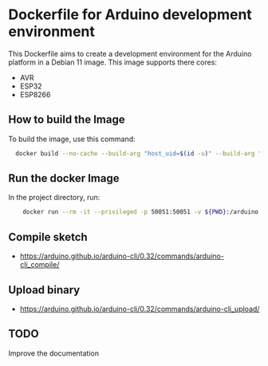 # Dockerfile for Arduino development environment

This Dockerfile aims to create a development environment for the Arduino platform in a Debian 11 image.
This image supports there cores:

- AVR
- ESP32
- ESP8266

## How to build the Image

To build the image, use this command:

```bash
  docker build --no-cache --build-arg "host_uid=$(id -u)" --build-arg "host_gid=$(id -g)" --pull --rm -t arduino-cli-container:v0.0.1 .
```

## Run the docker Image

In the project directory, run:

```bash
    docker run --rm -it --privileged -p 50051:50051 -v ${PWD}:/arduino -w /arduino -it arduino-cli-container:v0.0.1
```

## Compile sketch

- https://arduino.github.io/arduino-cli/0.32/commands/arduino-cli_compile/

## Upload binary

- https://arduino.github.io/arduino-cli/0.32/commands/arduino-cli_upload/

## TODO

Improve the documentation
